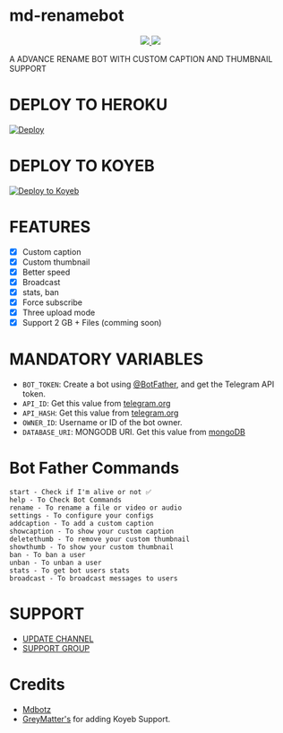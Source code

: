 # md-renamebot 

<p align="center">
  <a href="https://https://github.com/Mdbotz/md-renamebot/stargazers">
    <img src="https://img.shields.io/github/stars/Mdbotz/md-renamebot?style=social">

  </a>
  
  <a href="https://github.com/Mdbotz/md-renamebot/fork">
    <img src="https://img.shields.io/github/forks/Mdbotz/md-renamebot?label=Fork&style=social">

  </a>  
</p>

A ADVANCE RENAME BOT WITH CUSTOM CAPTION AND THUMBNAIL SUPPORT 

# DEPLOY TO HEROKU

[![Deploy](https://www.herokucdn.com/deploy/button.svg)](https://heroku.com/deploy?)

# DEPLOY TO KOYEB

[![Deploy to Koyeb](https://www.koyeb.com/static/images/deploy/button.svg)](https://app.koyeb.com/deploy?type=git&repository=github.com/Greymattersbot/md-renamebot&branch=main&name=urlshortautofilterbot)

# FEATURES 

- [x] Custom caption
- [x] Custom thumbnail 
- [x] Better speed 
- [x] Broadcast
- [x] stats, ban 
- [x] Force subscribe
- [x] Three upload mode
- [x] Support 2 GB + Files (comming soon)

# MANDATORY VARIABLES

* `BOT_TOKEN`: Create a bot using [@BotFather](https://telegram.dog/BotFather), and get the Telegram API token.
* `API_ID`: Get this value from [telegram.org](https://my.telegram.org/apps)
* `API_HASH`: Get this value from [telegram.org](https://my.telegram.org/apps)
* `OWNER_ID`: Username or ID of the bot owner.
* `DATABASE_URI`: MONGODB URI. Get this value from [mongoDB](https://www.mongodb.com)

# Bot Father Commands
```
start - Check if I'm alive or not ✅
help - To Check Bot Commands
rename - To rename a file or video or audio
settings - To configure your configs 
addcaption - To add a custom caption
showcaption - To show your custom caption
deletethumb - To remove your custom thumbnail 
showthumb - To show your custom thumbnail
ban - To ban a user 
unban - To unban a user 
stats - To get bot users stats
broadcast - To broadcast messages to users
```

# SUPPORT

- [UPDATE CHANNEL](https://t.me/dailypremiumtvshows)
- [SUPPORT GROUP](https://t.me/dailypremiumtvshows)

# Credits
- [Mdbotz](https://github.com/Mdbotz)
- [GreyMatter's](https://github.com/Greymattersbot) for adding Koyeb Support. 
